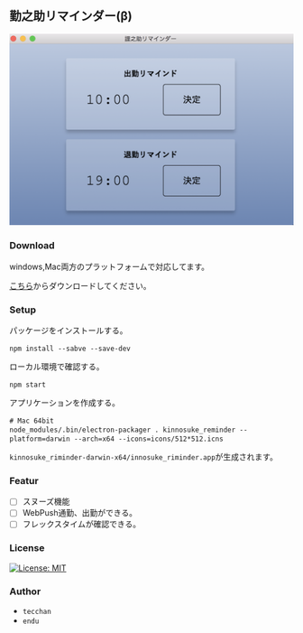 ## 勤之助リマインダー(β)


![sample.png](https://github.com/Fendo181/kinnosuke_reminder/blob/master/pic/sample.png)

### Download

windows,Mac両方のプラットフォームで対応してます。

[こちら](https://www.dropbox.com/home/%E5%8B%A4%E4%B9%8B%E5%8A%A9%E3%83%AA%E3%83%9E%E3%82%A4%E3%83%B3%E3%83%80%E3%83%BC)からダウンロードしてください。

### Setup

パッケージをインストールする。

```
npm install --sabve --save-dev
```

ローカル環境で確認する。

```
npm start
```

アプリケーションを作成する。

```
# Mac 64bit
node_modules/.bin/electron-packager . kinnosuke_reminder --platform=darwin --arch=x64 --icons=icons/512*512.icns
```

`kinnosuke_riminder-darwin-x64/innosuke_riminder.app`が生成されます。

### Featur

- [ ] スヌーズ機能
- [ ] WebPush通勤、出勤ができる。
- [ ] フレックスタイムが確認できる。

### License

[![License: MIT](https://img.shields.io/badge/License-MIT-yellow.svg)](https://opensource.org/licenses/MIT)

### Author

- `tecchan`
- `endu`



